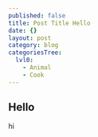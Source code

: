 ```yaml
---
published: false
title: Post Title Hello
date: {}
layout: post
category: blog
categoriesTree:
  lvl0:
    - Animal
    - Cook
---
```

## Hello

hi
